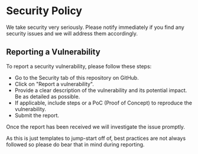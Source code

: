 # Security Policy
We take security very seriously. Please notify immediately if you find any security issues and we will address them accordingly. 

## Reporting a Vulnerability

To report a security vulnerability, please follow these steps:

-    Go to the Security tab of this repository on GitHub.
-    Click on "Report a vulnerability".
-    Provide a clear description of the vulnerability and its potential impact. Be as detailed as possible.
-    If applicable, include steps or a PoC (Proof of Concept) to reproduce the vulnerability.
-    Submit the report.

Once the report has been received we will investigate the issue promptly.

As this is just templates to jump-start off of, best practices are not always followed so please do bear that in mind during reporting. 
